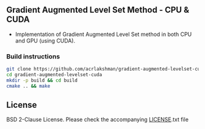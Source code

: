 ## Gradient Augmented Level Set Method - CPU & CUDA

* Implementation of Gradient Augmented Level Set method in both CPU and GPU (using CUDA).

### Build instructions

```sh
git clone https://github.com/acrlakshman/gradient-augmented-levelset-cuda
cd gradient-augmented-levelset-cuda
mkdir -p build && cd build
cmake .. && make
```


License
-------

BSD 2-Clause License. Please check the accompanying [LICENSE].txt file

[LICENSE]:https://github.com/acrlakshman/gradient_augmented_levelset_cuda/blob/master/LICENSE
